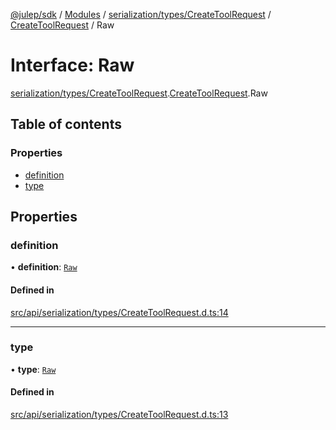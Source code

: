 [@julep/sdk](../README.md) / [Modules](../modules.md) / [serialization/types/CreateToolRequest](../modules/serialization_types_CreateToolRequest.md) / [CreateToolRequest](../modules/serialization_types_CreateToolRequest.CreateToolRequest.md) / Raw

# Interface: Raw

[serialization/types/CreateToolRequest](../modules/serialization_types_CreateToolRequest.md).[CreateToolRequest](../modules/serialization_types_CreateToolRequest.CreateToolRequest.md).Raw

## Table of contents

### Properties

- [definition](serialization_types_CreateToolRequest.CreateToolRequest.Raw.md#definition)
- [type](serialization_types_CreateToolRequest.CreateToolRequest.Raw.md#type)

## Properties

### definition

• **definition**: [`Raw`](serialization_types_FunctionDef.FunctionDef.Raw.md)

#### Defined in

[src/api/serialization/types/CreateToolRequest.d.ts:14](https://github.com/julep-ai/samantha-monorepo/blob/9aefd53/sdks/js/src/api/serialization/types/CreateToolRequest.d.ts#L14)

___

### type

• **type**: [`Raw`](../modules/serialization_types_CreateToolRequestType.CreateToolRequestType.md#raw)

#### Defined in

[src/api/serialization/types/CreateToolRequest.d.ts:13](https://github.com/julep-ai/samantha-monorepo/blob/9aefd53/sdks/js/src/api/serialization/types/CreateToolRequest.d.ts#L13)
